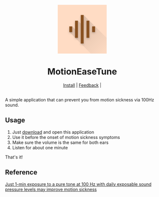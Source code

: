<div align="center">
    <br />
    <img src="assets/icon/icon.png" alt="MotionEaseTune Logo" width="160" height="160" />
    <h1>MotionEaseTune</h1>
    <a href="https://github.com/BHznJNs/MotionEaseTune/releases">Install</a> |
    <a href="https://github.com/BHznJNs/MotionEaseTune/issues">Feedback</a> | 
    <br />
    <br />
</div>

A simple application that can prevent you from motion sickness via 100Hz sound.

## Usage

1. Just [download](https://github.com/BHznJNs/MotionEaseTune/releases) and open this application
2. Use it before the onset of motion sickness symptoms
3. Make sure the volume is the same for both ears
4. Listen for about one minute

That's it!

## Reference

[Just 1-min exposure to a pure tone at 100 Hz with daily exposable sound pressure levels may improve motion sickness](https://doi.org/10.1265/ehpm.24-00247)
